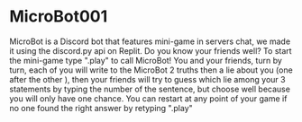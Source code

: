 # MicroBot001
 MicroBot is a Discord bot that features mini-game in servers chat, we made it using the discord.py api on Replit.
 Do you know your friends well? To start the mini-game type ".play" to call MicroBot!
 You and your friends, turn by turn, each of you will  write to the MicroBot 2 truths then a lie about you  (one after the other ), then your friends will try to guess which  lie among your 3 statements by typing the number of the  sentence, but choose well because you will only have one  chance.
 You can restart at any point of your game if no one found the right answer by retyping ".play"
